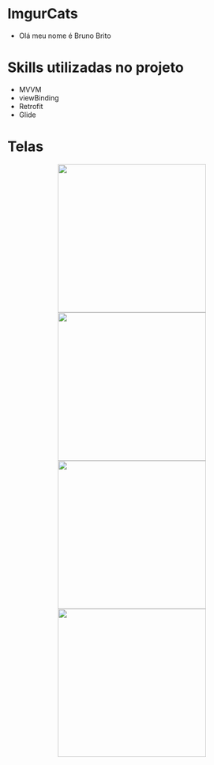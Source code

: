 # ImgurCats
- Olá meu nome é Bruno Brito

##
# Skills utilizadas no projeto
- MVVM
- viewBinding
- Retrofit
- Glide

##
# Telas
<div align="center">
  <img src="https://user-images.githubusercontent.com/50091653/181310597-3a9403ab-20d0-4fcd-9a99-000c5f1373fd.png" width="300px" />
  <img src="https://user-images.githubusercontent.com/50091653/181310863-9ea1e48b-74f0-4f0d-a94f-7675a40586f2.png" width="300px" />
</div>

<div align="center">
  <img src="https://user-images.githubusercontent.com/50091653/181311066-e0f53f0f-7f68-408a-ab1a-8f2045a126c4.png" width="300px" />
  <img src="https://user-images.githubusercontent.com/50091653/181311189-052bc08c-d24f-4ba3-9638-2494bd56e606.png" width="300px" />
</div>
